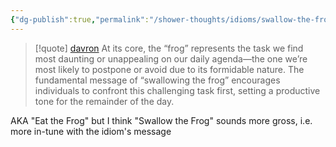 ```yaml
---
{"dg-publish":true,"permalink":"/shower-thoughts/idioms/swallow-the-frog/","tags":["idiom","saying","time","management","productivity"],"created":"2025-04-09T22:12:35.434-05:00","updated":"2025-04-09T11:33:50.000-05:00"}
---
```


> [!quote] [davron](https://www.davron.net/the-swallow-the-frog-principle-the-secret-to-time-management/)
> At its core, the “frog” represents the task we find most daunting or unappealing on our daily agenda—the one we’re most likely to postpone or avoid due to its formidable nature. The fundamental message of “swallowing the frog” encourages individuals to confront this challenging task first, setting a productive tone for the remainder of the day.

AKA "Eat the Frog" but I think "Swallow the Frog" sounds more gross, i.e. more in-tune with the idiom's message